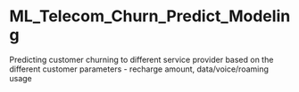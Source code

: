 # ML_Telecom_Churn_Predict_Modeling
Predicting customer churning to different service provider based on the different customer parameters - recharge amount, data/voice/roaming usage
